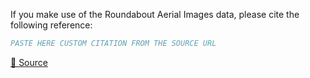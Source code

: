 If you make use of the Roundabout Aerial Images data, please cite the following reference:

``` bibtex
PASTE HERE CUSTOM CITATION FROM THE SOURCE URL
```

[🔗 Source](https://doi.org/10.3390/data7040047)